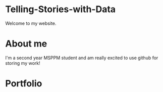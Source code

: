 # Telling-Stories-with-Data
Welcome to my website.
# About me
I'm a second year MSPPM student and am really excited to use github for storing my work!
# Portfolio


